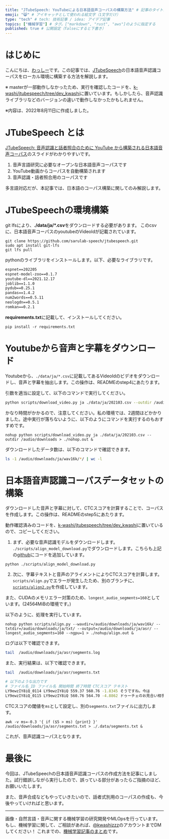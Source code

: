 ```yaml
---
title: "JTubeSpeech: YouTubeによる日本語音声コーパスの構築方法" # 記事のタイトル
emoji: "😸" # アイキャッチとして使われる絵文字（1文字だけ）
type: "tech" # tech: 技術記事 / idea: アイデア記事
topics: ["機械学習"] # タグ。["markdown", "rust", "aws"]のように指定する
published: true # 公開設定（falseにすると下書き）
---
```


# はじめに

こんにちは、[わっしー](https://twitter.com/kwashizzz)です。この記事では、[JTubeSpeech](https://github.com/sarulab-speech/jtubespeech)の日本語音声認識コーパスをローカル環境に構築する方法を解説します。

※ masterが一部動作しなかったため、実行を確認したコードを、[k-washi/jtubespeech/tree/dev_kwashi](https://github.com/k-washi/jtubespeech/tree/dev_kwashi)に置いています。もしかしたら、音声認識ライブラリなどのバージョンの違いで動作しなかったかもしれません。

※内容は、2022年8月11日に作成しました。

# JTubeSpeech とは

[JTubeSpeech: 音声認識と話者照合のために YouTube から構築される日本語音声コーパス](https://www.slideshare.net/ShinnosukeTakamichi/jtubespeech-youtube)のスライドがわかりやすいです。

1. 音声言語研究に必要なオープンな日本語音声コーパスです
2. YouTube動画からコーパスを自動構築されます
3. 音声認識・話者照合用のコーパスです

多言語対応だが、本記事では、日本語のコーパス構築に関してのみ解説します。

# JTubeSpeechの環境構築

git lfsにより、**./data/ja/*.csv**をダウンロードする必要があります。
このcsvに、日本語音声コーパスのyoutubeのVideoIdが記載されています。
```
git clone https://github.com/sarulab-speech/jtubespeech.git
sudo apt install git-lfs
git lfs pull
```

pythonのライブラリをインストールします。以下、必要なライブラリです。

```txt:requiremnts.txt
espnet==202205
espnet-model-zoo==0.1.7
youtube-dl==2021.12.17
joblib==1.1.0
pydub==0.25.1
pandas==1.4.2
num2words==0.5.11
neologdn==0.5.1
romkan==0.2.1

```
**requirements.txt**に記載して、インストールしてください。

```
pip install -r requirements.txt
```

# Youtubeから音声と字幕をダウンロード

Youtubeから、`./data/ja/*.csv`に記載してあるVideoIdのビデオをダウンロードし、音声と字幕を抽出します。この操作は、READMEのstep4にあたります。

引数を適当に設定して、以下のコマンドで実行してください。

```sh
python scripts/download_video.py ja ./data/ja/202103.csv --outdir /audio/downloads
```

かなり時間がかかるので、注意してください。私の環境では、2週間ほどかかりました。途中実行が落ちないように、以下のようにコマンドを実行するのもおすすめです。

```
nohup python scripts/download_video.py ja ./data/ja/202103.csv --outdir /audio/downloads > ./nohop.out &
```

ダウンロードしたデータ数は、以下のコマンドで確認できます。

```sh
ls -1 /audio/downloads/ja/wav16k/*/ | wc -l
```

# 日本語音声認識コーパスデータセットの構築

ダウンロードした音声と字幕に対して、CTCスコアを計算することで、コーパスを作成します。この操作は、READMEのstep5にあたります。

動作確認済みのコードを、[k-washi/jtubespeech/tree/dev_kwashi](https://github.com/k-washi/jtubespeech/tree/dev_kwashi)に置いているので、コピーしてください。

1. まず、必要な音声認識モデルをダウンロードします。
`./scripts/align_model_download.py`でダウンロードします。こちらも上記の[github](https://github.com/k-washi/jtubespeech/tree/dev_kwashi)にコードを追加しています。

```
python ./scripts/align_model_download.py
```

2. 次に、字幕テキストと音声のアライメントによりCTCスコアを計算します。
`scripts/align.py`でエラーが発生したため、別のブランチに、[`scripts/align2.py`](https://github.com/k-washi/jtubespeech/blob/dev_kwashi/scripts/align2.py)を作成しています。

また、CUDAのメモリエラー対策のため、`longest_audio_segments=160`としています。(24564MiBの環境です。)

以下のように、処理を実行しています。

```
nohup python scripts/align.py --wavdir=/audio/downloads/ja/wav16k/ --txtdir=/audio/downloads/ja/txt/ --output=/audio/downloads/ja/asr/ --longest_audio_segments=160 --ngpu=1 > ./nohup/align.out & 
```

ログは以下で確認できます。

```sh
tail  /audio/downloads/ja/asr/segments.log 
```

また、実行結果は、以下で確認できます。

```sh
tail  /audio/downloads/ja/asr/segments.txt

# 以下のような出力です
# ファイル名_ID ファイル名 開始時間 終了時間 CTCスコア テキスト
LY9ewzIY8iQ_0114 LY9ewzIY8iQ 559.37 560.76 -1.8345 そうですね。今は
LY9ewzIY8iQ_0115 LY9ewzIY8iQ 560.76 564.70 -4.8862 ドゥーチェのお見合い相手、とでも言っておきますか
```

CTCスコアの閾値を`ms`として設定し、別の`segments.txt`ファイルに出力します。
```
awk -v ms=-0.3 '{ if ($5 > ms) {print} }' /audio/downloads/ja/asr/segments.txt > ./.data/segments.txt &
```
これが、音声認識コーパスとなります。


# 最後に

今回は、JTubeSpeechの日本語音声認識コーパスの作成方法を記事にしました。試行錯誤しながら実行したので、誤っている部分があったらご指摘のほど、お願いいたします。

また、音声合成などもやっていきたいので、話者式別用のコーパスの作成も、今後やっていければと思います。

---

画像・自然言語・音声に関する機械学習の研究開発やMLOpsを行っています。もし、機械学習に関して、ご相談があれば、[@kwashizzz](https://twitter.com/kwashizzz)のアカウントまでDMしてください！
これまでの、[機械学習記事のまとめ](https://zenn.dev/kwashizzz/articles/my-ml-articles-summary)です。